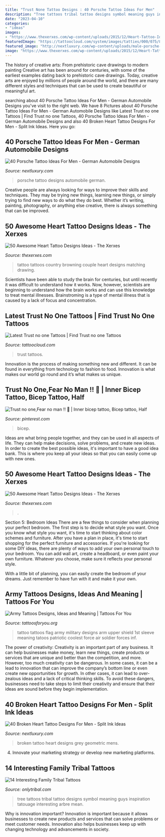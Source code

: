 ```yaml
---
title: "Trust None Tattoo Designs : 40 Porsche Tattoo Ideas For Men"
description: "Tree tattoos tribal tattoo designs symbol meaning guys inspiration tatouage interesting arbre mean"
date: "2023-04-10"
categories:
- "ideas"
images:
- "https://www.thexerxes.com/wp-content/uploads/2015/12/Heart-Tattoo-Ideas-39.jpg"
featuredImage: "https://tattoocloud.com/system/images/tatties/000/075/816/web/IMG_4610.jpg?1484550740"
featured_image: "http://nextluxury.com/wp-content/uploads/male-porsche-themed-tattoo-inspiration.jpg"
image: "https://www.thexerxes.com/wp-content/uploads/2015/12/Heart-Tattoo-Ideas-39.jpg"
---
```



The history of creative arts: From prehistoric cave drawings to modern painting
Creative art has been around for centuries, with some of the earliest examples dating back to prehistoric cave drawings. Today, creative arts are enjoyed by millions of people around the world, and there are many different styles and techniques that can be used to create beautiful or meaningful art.

	

		
searching about 40 Porsche Tattoo Ideas For Men - German Automobile Designs you've visit to the right web. We have 8 Pictures about 40 Porsche Tattoo Ideas For Men - German Automobile Designs like Latest Trust no one Tattoos | Find Trust no one Tattoos, 40 Porsche Tattoo Ideas For Men - German Automobile Designs and also 40 Broken Heart Tattoo Designs For Men - Split Ink Ideas. Here you go:
		
    
## 40 Porsche Tattoo Ideas For Men - German Automobile Designs

<img loading=lazy src="http://nextluxury.com/wp-content/uploads/male-porsche-themed-tattoo-inspiration.jpg" onerror="this.onerror=null;this.src='https://tse2.mm.bing.net/th?id=OIP.lrTsOfoHn4CgLUHH-kteUgHaHa&amp;pid=15.1';" alt="40 Porsche Tattoo Ideas For Men - German Automobile Designs">

_Source: nextluxury.com_

>porsche tattoo designs automobile german. 

	

Creative people are always looking for ways to improve their skills and techniques. They may be trying new things, learning new things, or simply trying to find new ways to do what they do best. Whether it’s writing, painting, photography, or anything else creative, there is always something that can be improved.

    
## 50 Awesome Heart Tattoo Designs Ideas - The Xerxes

<img loading=lazy src="http://thexerxes.com/wp-content/uploads/2015/12/Heart-Tattoo.jpg" onerror="this.onerror=null;this.src='https://tse1.mm.bing.net/th?id=OIP.d4BVWZi8eKdHw5ApO-q6NwHaKZ&amp;pid=15.1';" alt="50 Awesome Heart Tattoo Designs Ideas - The Xerxes">

_Source: thexerxes.com_

>tattoo tattoos country browning couple heart designs matching drawing. 

	

Scientists have been able to study the brain for centuries, but until recently it was difficult to understand how it works. Now, however, scientists are beginning to understand how the brain works and can use this knowledge to treat mental illnesses. Brainstroming is a type of mental illness that is caused by a lack of focus and concentration.

    
## Latest Trust No One Tattoos | Find Trust No One Tattoos

<img loading=lazy src="https://tattoocloud.com/system/images/tatties/000/075/816/web/IMG_4610.jpg?1484550740" onerror="this.onerror=null;this.src='https://tse1.mm.bing.net/th?id=OIP.-_9gEOfo0u2s5EQvaY0QBgHaFj&amp;pid=15.1';" alt="Latest Trust no one Tattoos | Find Trust no one Tattoos">

_Source: tattoocloud.com_

>trust tattoos. 

	

Innovation is the process of making something new and different. It can be found in everything from technology to fashion to food. Innovation is what makes our world go round and it’s what makes us unique.

    
## Trust No One,Fear No Man ‼ 💯 | Inner Bicep Tattoo, Bicep Tattoo, Half

<img loading=lazy src="https://i.pinimg.com/736x/51/59/24/5159247692465662db8681988c7000e0.jpg" onerror="this.onerror=null;this.src='https://tse2.mm.bing.net/th?id=OIP.Z1vxa8REOFFaWx3t6GMiXwHaNK&amp;pid=15.1';" alt="Trust no one,Fear no man ‼ 💯 | Inner bicep tattoo, Bicep tattoo, Half">

_Source: pinterest.com_

>bicep. 

	

Ideas are what bring people together, and they can be used in all aspects of life. They can help make decisions, solve problems, and create new ideas. In order to create the best possible ideas, it's important to have a good idea bank. This is where you keep all your ideas so that you can easily come up with new ones.

    
## 50 Awesome Heart Tattoo Designs Ideas - The Xerxes

<img loading=lazy src="https://www.thexerxes.com/wp-content/uploads/2015/12/Heart-Tattoo-Ideas-39.jpg" onerror="this.onerror=null;this.src='https://tse1.mm.bing.net/th?id=OIP.4WjAZ7KVjzO6aJ92IjFVogHaLH&amp;pid=15.1';" alt="50 Awesome Heart Tattoo Designs Ideas - The Xerxes">

_Source: thexerxes.com_

>. 

	

Section 5: Bedroom Ideas
There are a few things to consider when planning your perfect bedroom. The first step is to decide what style you want. Once you know what style you want, it's time to start thinking about color schemes and furniture. After you have a plan in place, it's time to start shopping for the perfect furniture and accessories.
If you're looking for some DIY ideas, there are plenty of ways to add your own personal touch to your bedroom. You can add wall art, create a headboard, or even paint your own furniture. Whatever you choose, make sure it reflects your personal style.

With a little bit of planning, you can easily create the bedroom of your dreams. Just remember to have fun with it and make it your own.

    
## Army Tattoos Designs, Ideas And Meaning | Tattoos For You

<img loading=lazy src="http://www.tattoosforyou.org/wp-content/uploads/2016/05/Army-Arm-Tattoos.jpg" onerror="this.onerror=null;this.src='https://tse2.mm.bing.net/th?id=OIP.cTeHyAro-yEJ2j_WqwQ6YQHaHa&amp;pid=15.1';" alt="Army Tattoos Designs, Ideas and Meaning | Tattoos For You">

_Source: tattoosforyou.org_

>tattoo tattoos flag army military designs arm upper shield 1st sleeve meaning tatoos patriotic coolest force air soldier forces inf. 

	

The power of creativity:
Creativity is an important part of any business. It can help businesses make money, learn new things, create products or services that are unique and better than the competition, and more. However, too much creativity can be dangerous. In some cases, it can be a lead to innovation that can improve the company’s bottom line or even create new opportunities for growth. In other cases, it can lead to over-zealous ideas and a lack of critical thinking skills. To avoid these dangers, businesses need to take steps to limit their creativity and ensure that their ideas are sound before they begin implementation.

    
## 40 Broken Heart Tattoo Designs For Men - Split Ink Ideas

<img loading=lazy src="http://nextluxury.com/wp-content/uploads/geometric-shaded-black-and-grey-small-mens-broken-heart-tattoo-designs-on-forearm.jpg" onerror="this.onerror=null;this.src='https://tse3.mm.bing.net/th?id=OIP.veicFBnEQbb8MFAXYjLa6gHaGJ&amp;pid=15.1';" alt="40 Broken Heart Tattoo Designs For Men - Split Ink Ideas">

_Source: nextluxury.com_

>broken tattoo heart designs grey geometric mens. 

	

4. Innovate your marketing strategy or develop new marketing platforms.

    
## 14 Interesting Family Tribal Tattoos

<img loading=lazy src="http://onlytribal.com/wp-content/uploads/2015/10/Tribal-Family-Tree-Tattoos1-225x300.jpg" onerror="this.onerror=null;this.src='https://tse1.mm.bing.net/th?id=OIP.DPxy5IEwcqCoR6qpWJUslwHaJ4&amp;pid=15.1';" alt="14 Interesting Family Tribal Tattoos">

_Source: onlytribal.com_

>tree tattoos tribal tattoo designs symbol meaning guys inspiration tatouage interesting arbre mean. 

	

Why is innovation important?
Innovation is important because it allows businesses to create new products and services that can solve problems or meet customer needs. Innovation also helps businesses keep up with changing technology and advancements in society.

